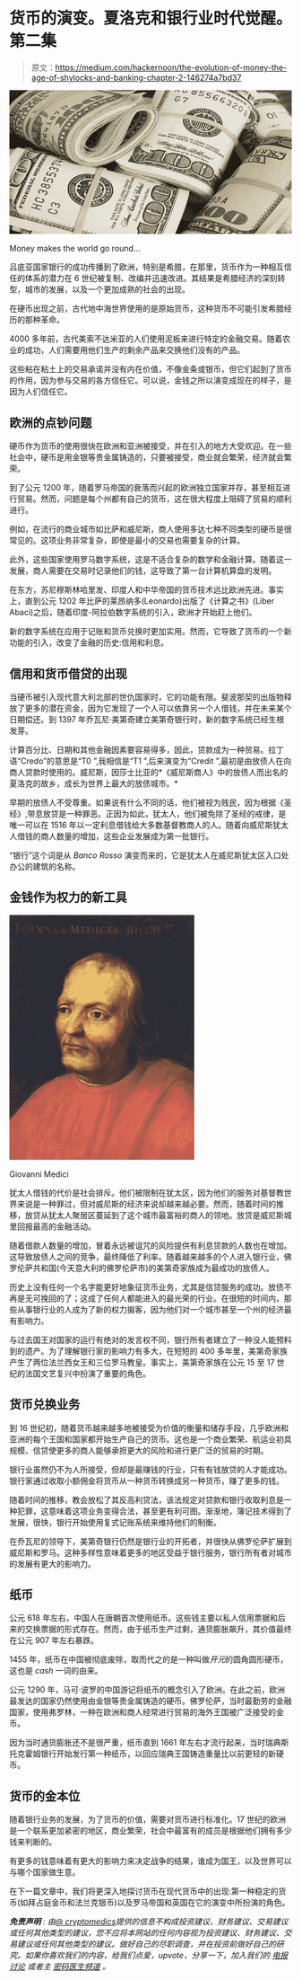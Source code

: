 # 货币的演变。夏洛克和银行业时代觉醒。第二集

> 原文：<https://medium.com/hackernoon/the-evolution-of-money-the-age-of-shylocks-and-banking-chapter-2-146274a7bd37>

![](img/228d9caa4fb9c335e8b52120e92efe4f.png)

Money makes the world go round…

吕底亚国家银行的成功传播到了欧洲，特别是希腊，在那里，货币作为一种相互信任的体系的潜力在 6 世纪被复制、改编并迅速改进。其结果是希腊经济的深刻转型，城市的发展，以及一个更加成熟的社会的出现。

在硬币出现之前，古代地中海世界使用的是原始货币，这种货币不可能引发希腊经历的那种革命。

4000 多年前，古代美索不达米亚的人们使用泥板来进行特定的金融交易。随着农业的成功，人们需要用他们生产的剩余产品来交换他们没有的产品。

这些粘在粘土上的交易承诺并没有内在价值，不像金条或银币，但它们起到了货币的作用，因为参与交易的各方信任它。可以说，金钱之所以演变成现在的样子，是因为人们信任它。

## 欧洲的点钞问题

硬币作为货币的使用很快在欧洲和亚洲被接受，并在引入的地方大受欢迎。在一些社会中，硬币是用金银等贵金属铸造的，只要被接受，商业就会繁荣，经济就会繁荣。

到了公元 1200 年，随着罗马帝国的衰落而兴起的欧洲独立国家并存，甚至相互进行贸易。然而，问题是每个州都有自己的货币，这在很大程度上阻碍了贸易的顺利进行。

例如，在流行的商业城市如比萨和威尼斯，商人使用多达七种不同类型的硬币是很常见的。这项业务非常复杂，即使是最小的交易也需要复杂的计算。

此外，这些国家使用罗马数字系统，这是不适合复杂的数学和金融计算。随着这一发展，商人需要在交易时记录他们的钱，这导致了第一台计算机算盘的发明。

在东方，苏尼穆斯林哈里发、印度人和中华帝国的货币技术远比欧洲先进。事实上，直到公元 1202 年比萨的莱昂纳多(Leonardo)出版了《计算之书》(Liber Abaci)之后，随着印度-阿拉伯数字系统的引入，欧洲才开始赶上他们。

新的数字系统在应用于记账和货币兑换时更加实用。然而，它导致了货币的一个新功能的引入，改变了金融的历史:信用和利息。

## **信用和货币借贷的出现**

当硬币被引入现代意大利北部的世仇国家时，它的功能有限。斐波那契的出版物释放了更多的潜在资金，因为它发现了一个人可以依靠另一个人借钱，并在未来某个日期偿还。到 1397 年乔瓦尼·美第奇建立美第奇银行时，新的数字系统已经生根发芽。

计算百分比、日期和其他金融因素要容易得多，因此，贷款成为一种贸易。拉丁语“Credo”的意思是“T0 ”,我相信是“T1 ”,后来演变为“Credit ”,最初是由放债人在向商人贷款时使用的。威尼斯，因莎士比亚的*《威尼斯商人》中的放债人而出名的夏洛克的故乡，成长为世界上最大的放债城市。*

早期的放债人不受尊重。如果说有什么不同的话，他们被视为贱民，因为根据《圣经》,带息放贷是一种罪恶。正因为如此，犹太人，他们被免除了圣经的戒律，是唯一可以在 1516 年以一定利息借钱给大多数基督教商人的人。随着向威尼斯犹太人借钱的商人数量的增加，这些企业发展成为第一批银行。

“银行”这个词是从 *Banco Rosso* 演变而来的，它是犹太人在威尼斯犹太区入口处办公的建筑的名称。

## **金钱作为权力的新工具**

![](img/af9aee9cae64f13ba069ba1169a97509.png)

Giovanni Medici

犹太人借钱的代价是社会排斥。他们被限制在犹太区，因为他们的服务对基督教世界来说是一种罪过，但对威尼斯的经济来说却越来越必要。然而，随着时间的推移，放贷从犹太人聚居区蔓延到了这个城市最富裕的商人的领地。放贷是威尼斯城里回报最高的金融活动。

随着借款人数量的增加，冒着永远被诅咒的风险提供有利息贷款的人数也在增加。这导致放债人之间的竞争，最终降低了利率。随着越来越多的个人进入银行业，佛罗伦萨共和国(今天意大利的佛罗伦萨市)的美第奇家族成为最成功的放债人。

历史上没有任何一个名字能更好地象征货币业务，尤其是信贷服务的成功。放债不再是无可挽回的了；这成了任何人都能进入的最光荣的行业。在很短的时间内，那些从事银行业的人成为了新的权力掮客，因为他们对一个城市甚至一个州的经济最有影响力。

与过去国王对国家的运行有绝对的发言权不同，银行所有者建立了一种没人能预料到的遗产。为了理解银行家的影响力有多大，在短短的 400 多年里，美第奇家族产生了两位法兰西女王和三位罗马教皇。事实上，美第奇家族在公元 15 至 17 世纪的法国文艺复兴中扮演了重要的角色。

## **货币兑换业务**

到 16 世纪初，随着货币越来越多地被接受为价值的衡量和储存手段，几乎欧洲和亚洲的每个王国和国家都开始生产自己的货币。这也是一个商业繁荣、航运业初具规模、信贷使更多的商人能够承担更大的风险和进行更广泛的贸易的时期。

银行业虽然仍不为人所接受，但却是最赚钱的行业，只有有钱放贷的人才能成功。银行家通过收取小额佣金将货币从一种货币转换成另一种货币，赚了更多的钱。

随着时间的推移，教会放松了其反高利贷法，该法规定对贷款和银行收取利息是一种犯罪，这意味着这项业务变得合法，甚至更有利可图。渐渐地，簿记技术得到了发展，很快，银行开始使用复式记账系统来维持他们的制衡。

在乔瓦尼的领导下，美第奇银行仍然是银行业的开拓者，并很快从佛罗伦萨扩展到威尼斯和罗马。这种多样性意味着更多的地区受益于银行服务，银行所有者对城市的发展有更大的影响力。

## **纸币**

公元 618 年左右，中国人在唐朝首次使用纸币。这些钱主要以私人信用票据和后来的交换票据的形式存在。然而，由于纸币生产过剩，通货膨胀飙升，其价值最终在公元 907 年左右暴跌。

1455 年，纸币在中国被彻底废除，取而代之的是一种叫做*开元*的圆角圆形硬币，这也是 *cash* 一词的由来。

公元 1290 年，马可·波罗的中国游记将纸币的概念引入了欧洲。在此之前，欧洲最发达的国家仍然使用由金银等贵金属铸造的硬币。佛罗伦萨，当时最勤劳的金融国家，使用弗罗林，一种在欧洲和商人经常进行贸易的海外王国被广泛接受的金币。

因为当时通货膨胀还不是很严重，纸币直到 1661 年左右才流行起来，当时瑞典斯托克霍姆银行开始发行第一种纸币，以回应瑞典王国铸造重量比以前更轻的新硬币。

## **货币的金本位**

随着银行业务的发展，为了货币的价值，需要对货币进行标准化。17 世纪的欧洲是一个联系更加紧密的地区，商业繁荣，社会中最富有的成员是根据他们拥有多少钱来判断的。

有更多的钱意味着有更大的影响力来决定战争的结果，谁成为国王，以及世界可以与哪个国家做生意。

在下一篇文章中，我们将更深入地探讨货币在现代货币中的出现:第一种稳定的货币(如拜占庭金币和法兰克银币)以及罗马帝国和英国在它的演变中所扮演的角色。

***免责声明*** *:* *由*[*@ cryptomedics*](https://steemit.com/@cryptomedics)*提供的信息不构成投资建议、财务建议、交易建议或任何其他类型的建议，您不应将本网站的任何内容视为投资建议、财务建议、交易建议或任何其他类型的建议。做好自己的尽职调查，并在投资前做好自己的研究。如果你喜欢我们的内容，给我们点爱，upvote，分享一下，加入我们的* [*电报讨论*](https://t.me/cryptomedicsdiscussion) *或者主* [*密码医生频道*](https://t.me/cryptomedics) *。*